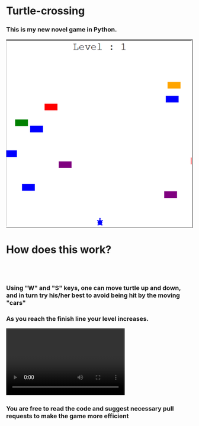 # Turtle-crossing

### This is my new novel game in Python.

<img src = "game.png"></img>
<h1>How does this work?</h1>

<br></br>

<h3> Using "W" and "S" keys, one can move turtle up and down, and in turn try his/her best to avoid being hit by the moving "cars"</h3>
<h3> As you reach the finish line your level increases. </h3>

<video src = "game_video.mp4" height = 180 width = 320><video>
  


<h3> You are free to read the code and suggest necessary pull requests to make the game more efficient</h3>
